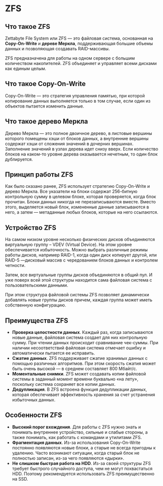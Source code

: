 # ZFS

## Что такое ZFS

Zettabyte File System или ZFS — это файловая система, основанная на **Copy-On-Write** и **дереве Меркла**, поддерживающая большие объемы данных и позволяющая создавать RAID-массивы.

ZFS предназначена для работы на одном сервере с большим количеством накопителей. ZFS объединяет и управляет всеми дисками как единым целым.

## Что такое Copy-On-Write

Copy-On-Write — это стратегия управления памятью, при которой копирование данных выполняется только в том случае, если один из объектов пытается изменить данные.

## Что такое дерево Меркла

Дерево Меркла — это полное двоичное дерево, в листовые вершины которого помещены хэши от блоков данных, а внутренние вершины содержат хэши от сложения значений в дочерних вершинах. Заполнение значений в узлах дерева идет снизу вверх. Если количество блоков на каком-то уровне дерева оказывается нечетным, то один блок дублируется.

## Принцип работы ZFS

Как было сказано ранее, ZFS использует стратегию Copy-On-Write и дерево Меркла. Все указатели на блоки содержат 256-битную контрольную сумму в целевом блоке, которая проверяется, когда блок прочитан. Блоки данных никогда не перезаписываются вместе. Вместо этого, выделяется новый блок, измененные данные записываются в него, а затем — метаданные любых блоков, которые на него ссылаются.

## Устройство ZFS

На самом низком уровне несколько физических дисков объединяются виртуальную группу – VDEV (Virtual Device). На этом уровне обеспечивается избыточность. Можно выбрать различные режимы работы дисков, например RAID-1, когда один диск копирует другой, или RAID-5 —дисковый массив с чередованием блоков данных и контролем четности.

Затем, все виртуальные группы дисков объединяются в общий пул. И уже поверх всей этой структуры находится сама файловая система с пользовательскими данными.

При этом структура файловой системы ZFS позволяет динамически добавлять новые группы дисков причем, каждая группа может иметь собственную конфигурацию.

## Преимущества ZFS

- **Проверка целостности данных**. Каждый раз, когда записываются новые данные, файловая система создает для них контрольную сумму. При чтении данных происходит сравнивание чек-суммы. При наличии несоответствий файловая система отмечает ошибку и автоматически пытается ее исправить.
- **Сжатие данных**. ZFS поддерживает сжатие хранимых данных с помощью различных алгоритмов. При этом скорость сжатия может быть очень высокой — в среднем составляет 800 Мбайт/с.
- **Моментальные снимки**. ZFS может создавать копии файловой системы в заданный момент времени буквально «на лету», поскольку система сохраняет все копии данных.
- **Дедупликация**. В ZFS встроена функция дедупликации данных, которая обеспечивает эффективность хранения за счет устранения избыточных данных.

## Особенности ZFS

- **Высокий порог вхождения**. Для работы с ZFS нужно знать и понимать внутреннее устройство, сильные и слабые стороны, а также понимать, как работать с командами и утилитами ZFS.
- **Фрагментация данных**. Из-за использования Copy-On-Write постоянно появляются новые блоки, а старые не всегда пригодны к удалению. Часто возникают ситуации, когда старый блок не полностью записан, из-за чего появляются «дырки».
- **Не слишком быстрая работа на HDD**. Из-за своей структуры ZFS требует быстрого случайного доступа, чем не могут похвастаться HDD. Поэтому рекомендуется использовать ZFS преимущественно на SSD.
